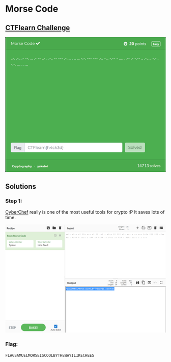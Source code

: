 # Morse Code

## [CTFlearn Challenge](https://ctflearn.com/challenge/309)
<img src="morse code - solved.png">

## Solutions
### Step 1:
[CyberChef](https://gchq.github.io/CyberChef) really is one of the most useful tools for crypto :P It saves lots of time. 

<img src="morse code - 1.png">

### Flag: 
```FLAGSAMUELMORSEISCOOLBYTHEWAYILIKECHEES```